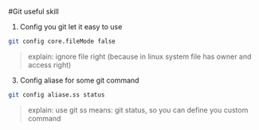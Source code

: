 #Git useful skill

1. Config you git let it easy to use
```sh
git config core.fileMode false
```
>explain: ignore file right (because in linux system file has owner and access right)

3. Config aliase for some git command
```sh
git config aliase.ss status
```
>explain: use git ss means: git status, so you can define you custom command